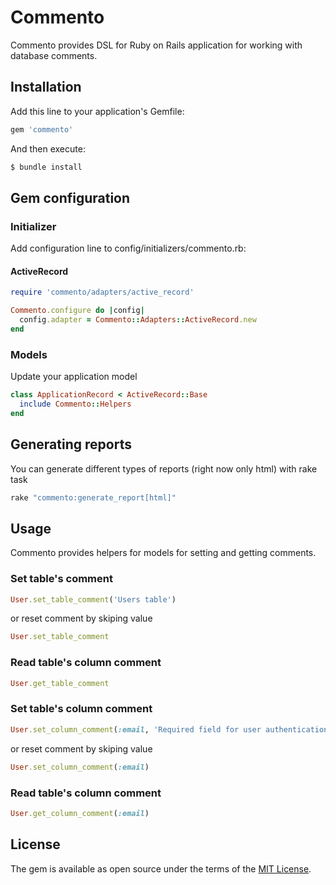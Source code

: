 # Commento

Commento provides DSL for Ruby on Rails application for working with database comments.

## Installation

Add this line to your application's Gemfile:
```ruby
gem 'commento'
```

And then execute:
```bash
$ bundle install
```

## Gem configuration

### Initializer

Add configuration line to config/initializers/commento.rb:

#### ActiveRecord

```ruby
require 'commento/adapters/active_record'

Commento.configure do |config|
  config.adapter = Commento::Adapters::ActiveRecord.new
end
```

### Models

Update your application model

```ruby
class ApplicationRecord < ActiveRecord::Base
  include Commento::Helpers
end
```

## Generating reports

You can generate different types of reports (right now only html) with rake task

```bash
rake "commento:generate_report[html]"
```

## Usage

Commento provides helpers for models for setting and getting comments.

### Set table's comment

```ruby
User.set_table_comment('Users table')
```

or reset comment by skiping value
```ruby
User.set_table_comment
```

### Read table's column comment

```ruby
User.get_table_comment
```

### Set table's column comment

```ruby
User.set_column_comment(:email, 'Required field for user authentication')
```

or reset comment by skiping value
```ruby
User.set_column_comment(:email)
```

### Read table's column comment

```ruby
User.get_column_comment(:email)
```

## License
The gem is available as open source under the terms of the [MIT License](https://opensource.org/licenses/MIT).
